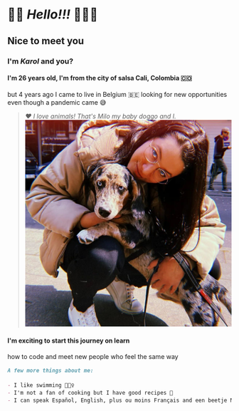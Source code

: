 # 👋🏻 _Hello!!!_ 🙋🏻‍♀️

## Nice to meet you

### I'm _Karol_ and you?

#### I'm 26 years old, I'm from the city of salsa Cali, Colombia 🇨🇴

but 4 years ago I came to live in Belgium 🇧🇪 looking for new opportunities even
though a pandemic came 😅

> _❤️ I love animals! That's Milo my baby doggo and I._
> ![image](./student-bios/img/milo.png)

#### I'm exciting to start this journey on learn

how to code and meet new people who feel the same way

```Markdown
A few more things about me:

- I like swimming 🏊🏻‍♀️
- I'm not a fan of cooking but I have good recipes 🙈
- I can speak Español, English, plus ou moins Français and een beetje Nederlands 🤓
```

